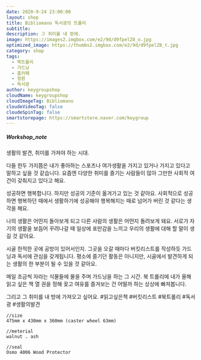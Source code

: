 ```yaml
---
date: 2020-9-24 23:00:00
layout: shop
title: Bibliomano 독서광의 트롤리
subtitle: 
description: 그 취미를 내 방에.
image: https://images2.imgbox.com/e2/9d/d9fpelZ8_o.jpg
optimized_image: https://thumbs2.imgbox.com/e2/9d/d9fpelZ8_t.jpg
category: shop
tags:
  - 북트롤리
  - 가드닝
  - 홈카페
  - 정원
  - 독서광
author: keygroupshop
cloudName: keygroupshop
cloudImageTag: Bibliomano
cloudeVideoTag: false
cloudeSpinTag: false
smartstorepage: https://smartstore.naver.com/keygroup
---
```

##### Workshop_note

생활의 발견, 취미를 가져야 하는 시대.

다들 한두 가지쯤은 내가 좋아하는 스포츠나 여가생활을 가지고 있거나 가지고 있다고 말하고 싶을 것 같습니다. 요즘엔 다양한 취미를 즐기는 사람들이 많아 그만한 사회적 여건이 갖춰지고 있다고 해요.

성공하면 행복합니다. 하지만 성공의 기준이 옮겨가고 있는 것 같아요. 사회적으로 성공하면 행복하던 때에서 생활하기에 성공해야 행복해지는 때로 넘어가 버린 것 같다는 생각을 해요.

나의 생활은 어떤지 돌아보게 되고 다른 사람의 생활은 어떤지 돌려보게 돼요. 서로가 자기의 생활을 보듬어 꾸려나갈 때 일상에 포만감을 느끼고 우리의 생활에 대해 할 말이 생길 것 같아요.

시골 한적한 곳에 공방이 있어서인지. 그곳을 오갈 때마다 버킷리스트를 작성하듯 가드닝과 독서에 관심을 갖게됩니다. 평소에 즐기던 활동은 아니지만, 시골에서 발견하게 되는 생활의 한 부분이 될 수 있을 것 같아요.

매일 조금씩 자라는 식물들에 물을 주며 가드닝을 하는 그 시간. 북 트롤리에 내가 올해 읽고 싶은 책 열 권을 정해 꽂고 여유를 즐겨보는 건 어떨까 하는 상상에 빠져봅니다.

그리고 그 취미를 내 방에 가져오고 싶어요. #읽고싶은책 #버킷리스트 #북트롤리 #독서광 #생활의발견

```
//size
475mm x 430mm x 360mm (caster wheel 63mm)

//meterial
walnut . ash

//seal
Osmo 4006 Wood Protector
```

